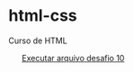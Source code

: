 # html-css
 Curso de HTML
 <ul>
<a href="https://taispaulacosta.github.io/html-css/atividades/desafio10.1/index.html">Executar arquivo desafio 10</a>
</ul>